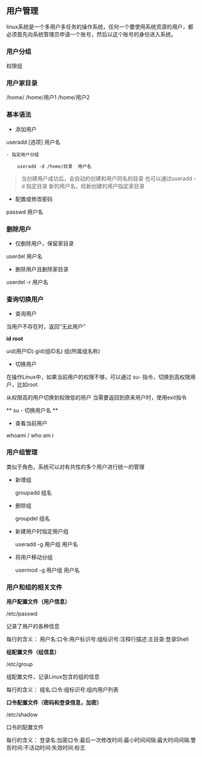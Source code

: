 ## 用户管理

linux系统是一个多用户多任务的操作系统，任何一个要使用系统资源的用户，都必须首先向系统管理员申请一个账号，然后以这个账号的身份进入系统。

### 用户分组

权限组

### 用户家目录

/home/
/home/用户1
/home/用户2

### 基本语法

- 添加用户

useradd [选项] 用户名

    - 指定用户分组

        useradd -d /home/目录  用户名

> 当创建用户成功后，会自动的创建和用户同名的目录
> 也可以通过useradd -d 指定目录 新的用户名，给新创建的用户指定家目录

- 配置或修改密码

passwd 用户名

### 删除用户

- 仅删除用户，保留家目录

userdel 用户名

- 删除用户且删除家目录

userdel -r 用户名

### 查询切换用户

- 查询用户

当用户不存在时，返回“无此用户”

**id root**

uid(用户ID)
gid(组ID名)
组(所属组名称)

- 切换用户

在操作Linux中，如果当前用户的权限不够，可以通过 su- 指令，切换到高权限用户，比如root

从权限高的用户切换到权限低的用户
当需要返回到原来用户时，使用exit指令

** su - 切换用户名 **

- 查看当前用户

whoami / who am i

### 用户组管理

类似于角色，系统可以对有共性的多个用户进行统一的管理

- 新增组
  
  groupadd 组名

- 删除组

  groupdel 组名

- 新建用户时指定用户组

  useradd -g 用户组 用户名

- 将用户移动分组

  usermod -g 用户组 用户名

### 用户和组的相关文件

**用户配置文件（用户信息）**

/etc/passwd

记录了用户的各种信息

每行的含义： 用户名:口令:用户标识号:组标识号:注释行描述:主目录:登录Shell

**组配置文件（组信息）**

/etc/group

组配置文件，记录Linux包含的组的信息

每行的含义： 组名:口令:组标识号:组内用户列表

**口令配置文件（密码和登录信息，加密）**

/etc/shadow

口令的配置文件

每行的含义： 登录名:加密口令:最后一次修改时间:最小时间间隔:最大时间间隔:警告时间:不活动时间:失效时间:标志
